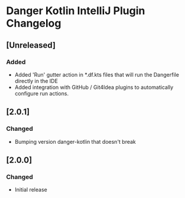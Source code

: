 <!-- Keep a Changelog guide -> https://keepachangelog.com -->

# Danger Kotlin IntelliJ Plugin Changelog

## [Unreleased]

### Added

* Added 'Run' gutter action in *.df.kts files that will run the Dangerfile directly in the IDE
* Added integration with GitHub / Git4Idea plugins to automatically configure run actions.

## [2.0.1]

### Changed

* Bumping version danger-kotlin that doesn't break

## [2.0.0]

### Changed

* Initial release
